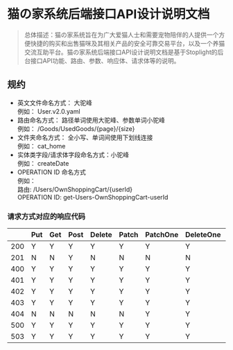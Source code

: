 # 猫の家系统后端接口API设计说明文档  
> 总体描述：猫の家系统旨在为广大爱猫人士和需要宠物陪伴的人提供一个方便快捷的购买和出售猫咪及其相关产品的安全可靠交易平台，以及一个养猫交流互助平台。猫の家系统后端接口API设计说明文档是基于Stoplight的后台接口API功能、路由、参数、响应体、请求体等的说明。

## 规约
* 英文文件命名方式： 大驼峰<br> 
    例如： User.v2.0.yaml 
* 路由命名方式： 路径单词使用大驼峰、参数单词小驼峰<br>
    例如： /Goods/UsedGoods/{page}/{size}
* 文件夹命名方式： 全小写、单词间使用下划线连接<br>
    例如： cat_home
* 实体类字段/请求体字段命名方式：小驼峰<br> 
    例如： createDate
* OPERATION ID 命名方式<br>
    例如：<br> 
    路由: /Users/OwnShoppingCart/{userId}<br>
    OPERATION ID: get-Users-OwnShoppingCart-userId  
### 请求方式对应的响应代码 
|  | Put | Get| Post | Delete | Patch| PatchOne | DeleteOne| GetOne| PutOne
---------|----------|---------|---------|---------|---------|---------|---------|---------|---------
200 |Y | Y|Y | Y|Y |Y | Y|Y |Y 
201 |N | N|Y | N|N |N | N|N |N 
400 |Y | Y|Y | Y|Y |Y | Y|Y |Y 
401 |Y | Y|Y | Y|Y |Y | Y|Y |Y 
402 |Y | Y|Y | Y|Y |Y | Y|Y |Y 
403 |Y | Y|Y | Y|Y |Y | Y|Y |Y 
404 |N | N|N | N|N |Y | Y|Y |Y 
500 |Y | Y|Y | Y|Y |Y | Y|Y |Y 
503 |Y | Y|Y | Y|Y |Y | Y|Y |Y 



